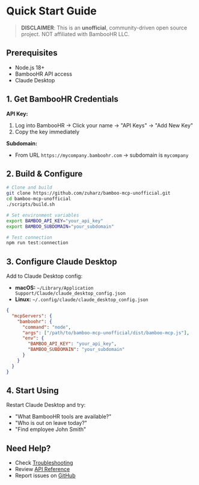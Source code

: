 # Quick Start Guide

> **DISCLAIMER**: This is an **unofficial**, community-driven open source project. NOT affiliated with BambooHR LLC.

## Prerequisites

- Node.js 18+
- BambooHR API access
- Claude Desktop

## 1. Get BambooHR Credentials

**API Key:**
1. Log into BambooHR → Click your name → "API Keys" → "Add New Key"
2. Copy the key immediately

**Subdomain:**
- From URL `https://mycompany.bamboohr.com` → subdomain is `mycompany`

## 2. Build & Configure

```bash
# Clone and build
git clone https://github.com/zuharz/bamboo-mcp-unofficial.git
cd bamboo-mcp-unofficial
./scripts/build.sh

# Set environment variables
export BAMBOO_API_KEY="your_api_key"
export BAMBOO_SUBDOMAIN="your_subdomain"

# Test connection
npm run test:connection
```

## 3. Configure Claude Desktop

Add to Claude Desktop config:
- **macOS:** `~/Library/Application Support/Claude/claude_desktop_config.json`
- **Linux:** `~/.config/claude/claude_desktop_config.json`

```json
{
  "mcpServers": {
    "bamboohr": {
      "command": "node",
      "args": ["/path/to/bamboo-mcp-unofficial/dist/bamboo-mcp.js"],
      "env": {
        "BAMBOO_API_KEY": "your_api_key",
        "BAMBOO_SUBDOMAIN": "your_subdomain"
      }
    }
  }
}
```

## 4. Start Using

Restart Claude Desktop and try:
- "What BambooHR tools are available?"
- "Who is out on leave today?"
- "Find employee John Smith"

## Need Help?

- Check [Troubleshooting](../how-to-guides/troubleshooting.md)
- Review [API Reference](../reference/api.md)
- Report issues on [GitHub](https://github.com/zuharz/bamboo-mcp-unofficial/issues)